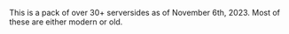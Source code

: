 This is a pack of over 30+ serversides as of November 6th, 2023. Most of these are either modern or old.
